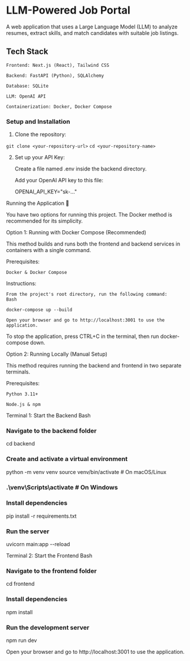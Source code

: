 # LLM-Powered Job Portal

A web application that uses a Large Language Model (LLM) to analyze resumes, extract skills, and match candidates with suitable job listings.

## Tech Stack

    Frontend: Next.js (React), Tailwind CSS

    Backend: FastAPI (Python), SQLAlchemy

    Database: SQLite

    LLM: OpenAI API

    Containerization: Docker, Docker Compose

### Setup and Installation
1. Clone the repository:

`git clone <your-repository-url>`
`cd <your-repository-name>`

2. Set up your API Key:

    Create a file named .env inside the backend directory.

    Add your OpenAI API key to this file:

    OPENAI_API_KEY="sk-..."

Running the Application 🚀

You have two options for running this project. The Docker method is recommended for its simplicity.

Option 1: Running with Docker Compose (Recommended)

This method builds and runs both the frontend and backend services in containers with a single command.

Prerequisites:

    Docker & Docker Compose

Instructions:

    From the project's root directory, run the following command:
    Bash

    docker-compose up --build

    Open your browser and go to http://localhost:3001 to use the application.

To stop the application, press CTRL+C in the terminal, then run docker-compose down.

Option 2: Running Locally (Manual Setup)

This method requires running the backend and frontend in two separate terminals.

Prerequisites:

    Python 3.11+

    Node.js & npm

Terminal 1: Start the Backend
Bash

### Navigate to the backend folder
cd backend

### Create and activate a virtual environment
python -m venv venv
source venv/bin/activate  # On macOS/Linux
### .\venv\Scripts\activate  # On Windows

### Install dependencies
pip install -r requirements.txt

### Run the server
uvicorn main:app --reload

Terminal 2: Start the Frontend
Bash

### Navigate to the frontend folder
cd frontend

### Install dependencies
npm install

### Run the development server
npm run dev

Open your browser and go to http://localhost:3001 to use the application.